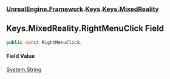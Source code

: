 ### [UnrealEngine.Framework](./UnrealEngine-Framework.md 'UnrealEngine.Framework').[Keys](./Keys.md 'UnrealEngine.Framework.Keys').[Keys.MixedReality](./Keys-MixedReality.md 'UnrealEngine.Framework.Keys.MixedReality')
## Keys.MixedReality.RightMenuClick Field
  
```csharp
public const RightMenuClick;
```
#### Field Value
[System.String](https://docs.microsoft.com/en-us/dotnet/api/System.String 'System.String')  
